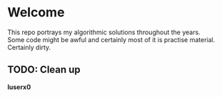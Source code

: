 # Welcome

This repo portrays my algorithmic solutions throughout the years.  
Some code might be awful and certainly most of it is practise material.
Certainly dirty.

## TODO: Clean up
**luserx0**  

